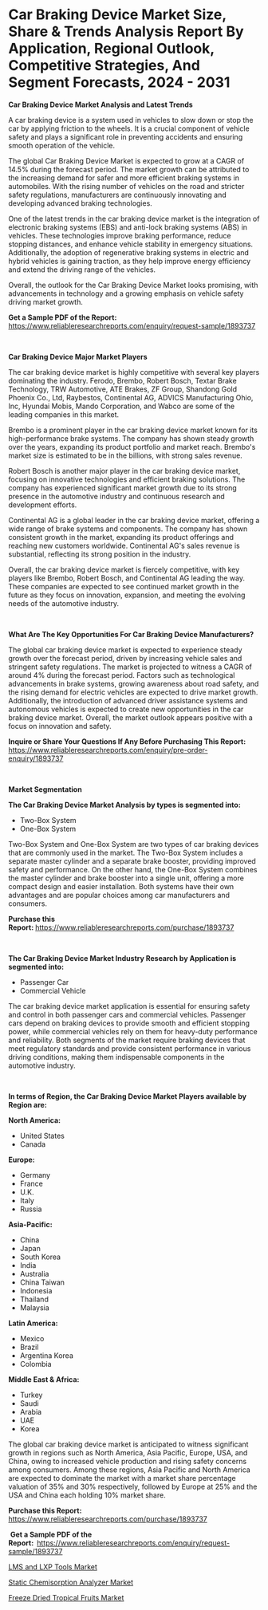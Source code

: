 <p><h1>Car Braking Device Market Size, Share & Trends Analysis Report By Application, Regional Outlook, Competitive Strategies, And Segment Forecasts, 2024 - 2031</h1></p><p><strong>Car Braking Device Market Analysis and Latest Trends</strong></p>
<p><p>A car braking device is a system used in vehicles to slow down or stop the car by applying friction to the wheels. It is a crucial component of vehicle safety and plays a significant role in preventing accidents and ensuring smooth operation of the vehicle.</p><p>The global Car Braking Device Market is expected to grow at a CAGR of 14.5% during the forecast period. The market growth can be attributed to the increasing demand for safer and more efficient braking systems in automobiles. With the rising number of vehicles on the road and stricter safety regulations, manufacturers are continuously innovating and developing advanced braking technologies.</p><p>One of the latest trends in the car braking device market is the integration of electronic braking systems (EBS) and anti-lock braking systems (ABS) in vehicles. These technologies improve braking performance, reduce stopping distances, and enhance vehicle stability in emergency situations. Additionally, the adoption of regenerative braking systems in electric and hybrid vehicles is gaining traction, as they help improve energy efficiency and extend the driving range of the vehicles.</p><p>Overall, the outlook for the Car Braking Device Market looks promising, with advancements in technology and a growing emphasis on vehicle safety driving market growth.</p></p>
<p><strong>Get a Sample PDF of the Report:&nbsp;</strong> <a href="https://www.reliableresearchreports.com/enquiry/request-sample/1893737">https://www.reliableresearchreports.com/enquiry/request-sample/1893737</a></p>
<p>&nbsp;</p>
<p><strong>Car Braking Device Major Market Players</strong></p>
<p><p>The car braking device market is highly competitive with several key players dominating the industry. Ferodo, Brembo, Robert Bosch, Textar Brake Technology, TRW Automotive, ATE Brakes, ZF Group, Shandong Gold Phoenix Co., Ltd, Raybestos, Continental AG, ADVICS Manufacturing Ohio, Inc, Hyundai Mobis, Mando Corporation, and Wabco are some of the leading companies in this market.</p><p>Brembo is a prominent player in the car braking device market known for its high-performance brake systems. The company has shown steady growth over the years, expanding its product portfolio and market reach. Brembo's market size is estimated to be in the billions, with strong sales revenue.</p><p>Robert Bosch is another major player in the car braking device market, focusing on innovative technologies and efficient braking solutions. The company has experienced significant market growth due to its strong presence in the automotive industry and continuous research and development efforts.</p><p>Continental AG is a global leader in the car braking device market, offering a wide range of brake systems and components. The company has shown consistent growth in the market, expanding its product offerings and reaching new customers worldwide. Continental AG's sales revenue is substantial, reflecting its strong position in the industry.</p><p>Overall, the car braking device market is fiercely competitive, with key players like Brembo, Robert Bosch, and Continental AG leading the way. These companies are expected to see continued market growth in the future as they focus on innovation, expansion, and meeting the evolving needs of the automotive industry.</p></p>
<p>&nbsp;</p>
<p><strong>What Are The Key Opportunities For Car Braking Device Manufacturers?</strong></p>
<p><p>The global car braking device market is expected to experience steady growth over the forecast period, driven by increasing vehicle sales and stringent safety regulations. The market is projected to witness a CAGR of around 4% during the forecast period. Factors such as technological advancements in brake systems, growing awareness about road safety, and the rising demand for electric vehicles are expected to drive market growth. Additionally, the introduction of advanced driver assistance systems and autonomous vehicles is expected to create new opportunities in the car braking device market. Overall, the market outlook appears positive with a focus on innovation and safety.</p></p>
<p><strong>Inquire or Share Your Questions If Any Before Purchasing This Report:</strong> <a href="https://www.reliableresearchreports.com/enquiry/pre-order-enquiry/1893737">https://www.reliableresearchreports.com/enquiry/pre-order-enquiry/1893737</a></p>
<p>&nbsp;</p>
<p><strong>Market Segmentation</strong></p>
<p><strong>The Car Braking Device Market Analysis by types is segmented into:</strong></p>
<p><ul><li>Two-Box System</li><li>One-Box System</li></ul></p>
<p><p>Two-Box System and One-Box System are two types of car braking devices that are commonly used in the market. The Two-Box System includes a separate master cylinder and a separate brake booster, providing improved safety and performance. On the other hand, the One-Box System combines the master cylinder and brake booster into a single unit, offering a more compact design and easier installation. Both systems have their own advantages and are popular choices among car manufacturers and consumers.</p></p>
<p><strong>Purchase this Report:&nbsp;</strong><a href="https://www.reliableresearchreports.com/purchase/1893737">https://www.reliableresearchreports.com/purchase/1893737</a></p>
<p>&nbsp;</p>
<p><strong>The Car Braking Device Market Industry Research by Application is segmented into:</strong></p>
<p><ul><li>Passenger Car</li><li>Commercial Vehicle</li></ul></p>
<p><p>The car braking device market application is essential for ensuring safety and control in both passenger cars and commercial vehicles. Passenger cars depend on braking devices to provide smooth and efficient stopping power, while commercial vehicles rely on them for heavy-duty performance and reliability. Both segments of the market require braking devices that meet regulatory standards and provide consistent performance in various driving conditions, making them indispensable components in the automotive industry.</p></p>
<p>&nbsp;</p>
<p><strong>In terms of Region, the Car Braking Device Market Players available by Region are:</strong></p>
<p>
    <p> <strong> North America: </strong>
        <ul>
            <li>United States</li>
            <li>Canada</li>
        </ul>
        </p> 
    <p> <strong> Europe: </strong>
        <ul>
            <li>Germany</li>
            <li>France</li>
            <li>U.K.</li>
            <li>Italy</li>
            <li>Russia</li>
        </ul>
        </p> 
    <p> <strong> Asia-Pacific: </strong>
        <ul>
            <li>China</li>
            <li>Japan</li>
            <li>South Korea</li>
            <li>India</li>
            <li>Australia</li>
            <li>China Taiwan</li>
            <li>Indonesia</li>
            <li>Thailand</li>
            <li>Malaysia</li>
        </ul>
        </p> 
    <p> <strong> Latin America: </strong>
        <ul>
            <li>Mexico</li>
            <li>Brazil</li>
            <li>Argentina Korea</li>
            <li>Colombia</li>
        </ul>
        </p> 
    <p> <strong> Middle East & Africa: </strong>
        <ul>
            <li>Turkey</li>
            <li>Saudi</li>
            <li>Arabia</li>
            <li>UAE</li>
            <li>Korea</li>
        </ul>
    </p>
    </p>
<p><p>The global car braking device market is anticipated to witness significant growth in regions such as North America, Asia Pacific, Europe, USA, and China, owing to increased vehicle production and rising safety concerns among consumers. Among these regions, Asia Pacific and North America are expected to dominate the market with a market share percentage valuation of 35% and 30% respectively, followed by Europe at 25% and the USA and China each holding 10% market share.</p></p>
<p><strong>Purchase this Report: </strong><a href="https://www.reliableresearchreports.com/purchase/1893737">https://www.reliableresearchreports.com/purchase/1893737</a></p>
<p>&nbsp;<strong>Get a Sample PDF of the Report:&nbsp;&nbsp;</strong><a href="https://www.reliableresearchreports.com/enquiry/request-sample/1893737">https://www.reliableresearchreports.com/enquiry/request-sample/1893737</a></p>
<p><strong></strong></p>
<p><p><a href="https://view.publitas.com/reportprime-1/lms-and-lxp-tools-market-provides-a-comprehensive-analysis-including-a-macro-overview-of-the-market-as-well-as-micro-details-such-as-market-size-and-competitive-landscape/">LMS and LXP Tools Market</a></p><p><a href="https://view.publitas.com/reportprime-1/static-chemisorption-analyzer-market-size-share-trends-analysis-report-by-material-by-type-by-end-user-by-region-and-segment-forecasts-2023-2030/">Static Chemisorption Analyzer Market</a></p><p><a href="https://view.publitas.com/reportprime-1/freeze-dried-tropical-fruits-market-research-report-provides-thorough-industry-overview-which-offers-an-in-depth-analysis-of-product-trends-and-new-market-divisions/">Freeze Dried Tropical Fruits Market</a></p></p>